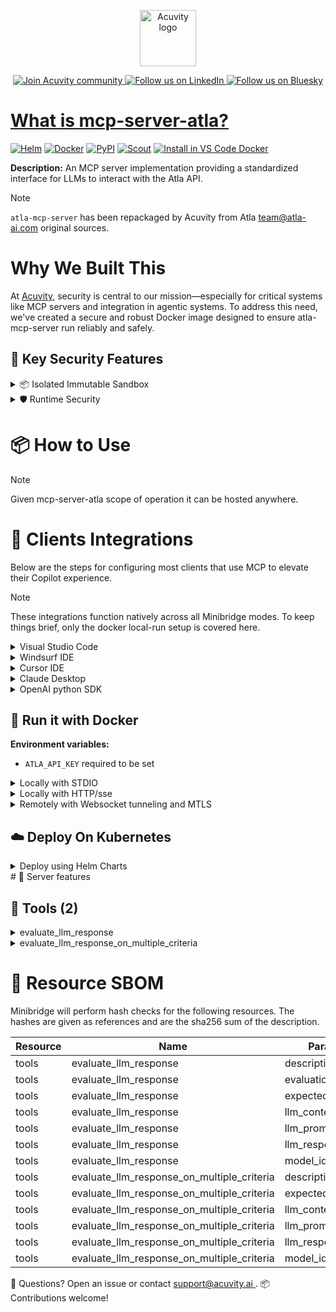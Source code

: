 <p align="center">
  <a href="https://acuvity.ai">
    <picture>
      <img src="https://mma.prnewswire.com/media/2544052/Acuvity__Logo.jpg" height="90" alt="Acuvity logo"/>
    </picture>
  </a>
</p>
<p align="center">
  <a href="https://discord.gg/BkU7fBkrNk">
    <img src="https://img.shields.io/badge/Acuvity-Join-7289DA?logo=discord&logoColor=fff" alt="Join Acuvity community" />
  </a>
<a href="https://www.linkedin.com/company/acuvity/">
    <img src="https://img.shields.io/badge/LinkedIn-Follow-7289DA" alt="Follow us on LinkedIn" />
  </a>
<a href="https://bsky.app/profile/acuvity.bsky.social">
    <img src="https://img.shields.io/badge/Bluesky-Follow-7289DA"?logo=bluesky&logoColor=fff" alt="Follow us on Bluesky" />
</p>


# What is mcp-server-atla?

[![Helm](https://img.shields.io/badge/1.0.0-3775A9?logo=helm&label=Charts&logoColor=fff)](https://hub.docker.com/r/acuvity/mcp-server-atla/tags/)
[![Docker](https://img.shields.io/docker/image-size/acuvity/mcp-server-atla/0.1.2?logo=docker&logoColor=fff&label=0.1.2)](https://hub.docker.com/r/acuvity/mcp-server-atla)
[![PyPI](https://img.shields.io/badge/0.1.2-3775A9?logo=pypi&logoColor=fff&label=atla-mcp-server)](https://github.com/atla-ai/atla-mcp-server)
[![Scout](https://img.shields.io/badge/Active-3775A9?logo=docker&logoColor=fff&label=Scout)](https://hub.docker.com/r/acuvity/mcp-server-fetch/)
[![Install in VS Code Docker](https://img.shields.io/badge/VS_Code-One_click_install-0078d7?logo=githubcopilot)](https://insiders.vscode.dev/redirect/mcp/install?name=mcp-server-atla&config=%7B%22args%22%3A%5B%22run%22%2C%22-i%22%2C%22--rm%22%2C%22--read-only%22%2C%22-e%22%2C%22ATLA_API_KEY%22%2C%22docker.io%2Facuvity%2Fmcp-server-atla%3A0.1.2%22%5D%2C%22command%22%3A%22docker%22%7D)

**Description:** An MCP server implementation providing a standardized interface for LLMs to interact with the Atla API.

> [!NOTE]
> `atla-mcp-server` has been repackaged by Acuvity from Atla <team@atla-ai.com> original sources.

# Why We Built This

At [Acuvity](https://acuvity.ai), security is central to our mission—especially for critical systems like MCP servers and integration in agentic systems.
To address this need, we've created a secure and robust Docker image designed to ensure atla-mcp-server run reliably and safely.

## 🔐 Key Security Features

<details>
<summary>📦 Isolated Immutable Sandbox </summary>

- **Isolated Execution**: All tools run within secure, containerized sandboxes to enforce process isolation and prevent lateral movement.
- **Non-root by Default**: Enforces least-privilege principles, minimizing the impact of potential security breaches.
- **Read-only Filesystem**: Ensures runtime immutability, preventing unauthorized modification.
- **Version Pinning**: Guarantees consistency and reproducibility across deployments by locking tool and dependency versions.
- **CVE Scanning**: Continuously scans images for known vulnerabilities using [Docker Scout](https://docs.docker.com/scout/) to support proactive mitigation.
- **SBOM & Provenance**: Delivers full supply chain transparency by embedding metadata and traceable build information."
</details>

<details>
<summary>🛡️ Runtime Security</summary>

**Minibridge Integration**: [Minibridge](https://github.com/acuvity/minibridge) establishes secure Agent-to-MCP connectivity, supports Rego/HTTP-based policy enforcement 🕵️, and simplifies orchestration.

Minibridge includes built-in guardrails that protect MCP server integrity and detect suspicious behaviors in real-time.:

- **Integrity Checks**: Ensures authenticity with runtime component hashing.
- **Threat Detection & Prevention with built-in Rego Policy**:
  - Covert‐instruction screening: Blocks any tool description or call arguments that match a wide list of "hidden prompt" phrases (e.g., "do not tell", "ignore previous instructions", Unicode steganography).
  - Schema-key misuse guard: Rejects tools or call arguments that expose internal-reasoning fields such as note, debug, context, etc., preventing jailbreaks that try to surface private metadata.
  - Sensitive-resource exposure check: Denies tools whose descriptions - or call arguments - reference paths, files, or patterns typically associated with secrets (e.g., .env, /etc/passwd, SSH keys).
  - Tool-shadowing detector: Flags wording like "instead of using" that might instruct an assistant to replace or override an existing tool with a different behavior.
  - Cross-tool ex-filtration filter: Scans responses and tool descriptions for instructions to invoke external tools not belonging to this server.
  - Credential / secret redaction mutator: Automatically replaces recognised tokens formats with `[REDACTED]` in outbound content.

These controls ensure robust runtime integrity, prevent unauthorized behavior, and provide a foundation for secure-by-design system operations.
</details>


# 📦 How to Use


> [!NOTE]
> Given mcp-server-atla scope of operation it can be hosted anywhere.

# 🧰 Clients Integrations

Below are the steps for configuring most clients that use MCP to elevate their Copilot experience.

> [!NOTE]
> These integrations function natively across all Minibridge modes.
> To keep things brief, only the docker local-run setup is covered here.

<details>
<summary>Visual Studio Code</summary>

To get started immediately, you can use the "one-click" link below:

[![Install in VS Code Docker](https://img.shields.io/badge/VS_Code-One_click_install-0078d7?logo=githubcopilot)](https://insiders.vscode.dev/redirect/mcp/install?name=mcp-server-atla&config=%7B%22args%22%3A%5B%22run%22%2C%22-i%22%2C%22--rm%22%2C%22--read-only%22%2C%22-e%22%2C%22ATLA_API_KEY%22%2C%22docker.io%2Facuvity%2Fmcp-server-atla%3A0.1.2%22%5D%2C%22command%22%3A%22docker%22%7D)

## Global scope

Press `ctrl + shift + p` and type `Preferences: Open User Settings JSON` to add the following section:

```json
{
  "mcp": {
    "servers": {
      "acuvity-mcp-server-atla": {
        "env": {
          "ATLA_API_KEY": "TO_BE_SET"
        },
        "command": "docker",
        "args": [
          "run",
          "-i",
          "--rm",
          "--read-only",
          "-e",
          "ATLA_API_KEY",
          "docker.io/acuvity/mcp-server-atla:0.1.2"
        ]
      }
    }
  }
}
```

## Workspace scope

In your workspace create a file called `.vscode/mcp.json` and add the following section:

```json
{
  "servers": {
    "acuvity-mcp-server-atla": {
      "env": {
        "ATLA_API_KEY": "TO_BE_SET"
      },
      "command": "docker",
      "args": [
        "run",
        "-i",
        "--rm",
        "--read-only",
        "-e",
        "ATLA_API_KEY",
        "docker.io/acuvity/mcp-server-atla:0.1.2"
      ]
    }
  }
}
```

> To pass secrets you should use the `promptString` input type described in the [Visual Studio Code documentation](https://code.visualstudio.com/docs/copilot/chat/mcp-servers).

</details>

<details>
<summary>Windsurf IDE</summary>

In `~/.codeium/windsurf/mcp_config.json` add the following section:

```json
{
  "mcpServers": {
    "acuvity-mcp-server-atla": {
      "env": {
        "ATLA_API_KEY": "TO_BE_SET"
      },
      "command": "docker",
      "args": [
        "run",
        "-i",
        "--rm",
        "--read-only",
        "-e",
        "ATLA_API_KEY",
        "docker.io/acuvity/mcp-server-atla:0.1.2"
      ]
    }
  }
}
```

See [Windsurf documentation](https://docs.windsurf.com/windsurf/mcp) for more info.

</details>

<details>
<summary>Cursor IDE</summary>

Add the following JSON block to your mcp configuration file:
- `~/.cursor/mcp.json` for global scope
- `.cursor/mcp.json` for project scope

```json
{
  "mcpServers": {
    "acuvity-mcp-server-atla": {
      "env": {
        "ATLA_API_KEY": "TO_BE_SET"
      },
      "command": "docker",
      "args": [
        "run",
        "-i",
        "--rm",
        "--read-only",
        "-e",
        "ATLA_API_KEY",
        "docker.io/acuvity/mcp-server-atla:0.1.2"
      ]
    }
  }
}
```

See [cursor documentation](https://docs.cursor.com/context/model-context-protocol) for more information.

</details>
<details>

<summary>Claude Desktop</summary>

In the `claude_desktop_config.json` configuration file add the following section:

```json
{
  "mcpServers": {
    "acuvity-mcp-server-atla": {
      "env": {
        "ATLA_API_KEY": "TO_BE_SET"
      },
      "command": "docker",
      "args": [
        "run",
        "-i",
        "--rm",
        "--read-only",
        "-e",
        "ATLA_API_KEY",
        "docker.io/acuvity/mcp-server-atla:0.1.2"
      ]
    }
  }
}
```

See [Anthropic documentation](https://docs.anthropic.com/en/docs/agents-and-tools/mcp) for more information.
</details>

<details>
<summary>OpenAI python SDK</summary>

## Running locally

```python
async with MCPServerStdio(
    params={
        "env": {"ATLA_API_KEY":"TO_BE_SET"},
        "command": "docker",
        "args": ["run","-i","--rm","--read-only","-e","ATLA_API_KEY","docker.io/acuvity/mcp-server-atla:0.1.2"]
    }
) as server:
    tools = await server.list_tools()
```

## Running remotely

```python
async with MCPServerSse(
    params={
        "url": "http://<ip>:<port>/sse",
    }
) as server:
    tools = await server.list_tools()
```

See [OpenAI Agents SDK docs](https://openai.github.io/openai-agents-python/mcp/) for more info.

</details>

## 🐳 Run it with Docker
**Environment variables:**
  - `ATLA_API_KEY` required to be set


<details>
<summary>Locally with STDIO</summary>

In your client configuration set:

- command: `docker`
- arguments: `run -i --rm --read-only -e ATLA_API_KEY docker.io/acuvity/mcp-server-atla:0.1.2`

</details>

<details>
<summary>Locally with HTTP/sse</summary>

Simply run as:

```console
docker run -i --rm --read-only -e ATLA_API_KEY docker.io/acuvity/mcp-server-atla:0.1.2
```

Add `-p <localport>:8000` to expose the port.

Then on your application/client, you can configure to use something like:

```json
{
  "mcpServers": {
    "acuvity-mcp-server-atla": {
      "url": "http://localhost:<localport>/sse",
    }
  }
}
```

You might have to use different ports for different tools.

</details>

<details>
<summary>Remotely with Websocket tunneling and MTLS </summary>

> This section assume you are familiar with TLS and certificates and will require:
> - a server certificate with proper DNS/IP field matching your tool deployment.
> - a client-ca used to sign client certificates

1. Start the server in `backend` mode
 - add an environment variable like `-e MINIBRIDGE_MODE=backend`
 - add the TLS certificates (recommended) through a volume let's say `/certs` ex (`-v $PWD/certs:/certs`)
 - instruct minibridge to use those certs with
   - `-e MINIBRIDGE_TLS_SERVER_CERT=/certs/server-cert.pem`
   - `-e MINIBRIDGE_TLS_SERVER_KEY=/certs/server-key.pem`
   - `-e MINIBRIDGE_TLS_SERVER_KEY_PASS=optional`
   - `-e MINIBRIDGE_TLS_SERVER_CLIENT_CA=/certs/client-ca.pem`

2. Start `minibridge` locally in frontend mode:
  - Get [minibridge](https://github.com/acuvity/minibridge) binary for your OS.

In your client configuration, Minibridge works like any other STDIO command.

Example for Claude Desktop:

```json
{
  "mcpServers": {
    "acuvity-mcp-server-atla": {
      "command": "minibridge",
      "args": ["frontend", "--backend", "wss://<remote-url>:8000/ws", "--tls-client-backend-ca", "/path/to/ca/that/signed/the/server-cert.pem/ca.pem", "--tls-client-cert", "/path/to/client-cert.pem", "--tls-client-key", "/path/to/client-key.pem"]
    }
  }
}
```

That's it.

Of course there are plenty of other options that minibridge can provide.

Don't be shy to ask question either.

</details>

## ☁️ Deploy On Kubernetes

<details>
<summary>Deploy using Helm Charts</summary>

### Chart settings requirements

This chart requires some mandatory information to be installed.

**Mandatory Secrets**:
  - `ATLA_API_KEY` secret to be set as secrets.ATLA_API_KEY either by `.value` or from existing with `.valueFrom`

### How to install

You can inspect the chart:

```console
helm show chart oci://docker.io/acuvity/mcp-server-atla --version 1.0.0-
````

You can inspect the values that you can configure:

```console
helm show values oci://docker.io/acuvity/mcp-server-atla --version 1.0.0
````

Install with helm

```console
helm install mcp-server-atla oci://docker.io/acuvity/mcp-server-atla --version 1.0.0
```

From there your MCP server mcp-server-atla will be reachable by default through `http/sse` from inside the cluster using the Kubernetes Service `mcp-server-atla` on port `8000` by default. You can change that by looking at the `service` section of the `values.yaml` file.

### How to Monitor

The deployment will create a Kubernetes service with a `healthPort`, that is used for liveness probes and readiness probes. This health port can also be used by the monitoring stack of your choice and exposes metrics under the `/metrics` path.

See full charts [Readme](https://github.com/acuvity/mcp-servers-registry/tree/main/mcp-server-atla/charts/mcp-server-atla/README.md) for more details about settings.

</details>
# 🧠 Server features

## 🧰 Tools (2)
<details>
<summary>evaluate_llm_response</summary>

**Description**:

```
Evaluate an LLM's response to a prompt using a given evaluation criteria.

    This function uses an Atla evaluation model under the hood to return a dictionary
    containing a score for the model's response and a textual critique containing
    feedback on the model's response.

    Returns:
        dict[str, str]: A dictionary containing the evaluation score and critique, in
            the format `{"score": <score>, "critique": <critique>}`.
    
```

**Parameter**:

| Name | Type | Description | Required? |
|-----------|------|-------------|-----------|
| evaluation_criteria | any | The specific criteria or instructions on which to evaluate the                 model output. A good evaluation criteria should provide the model                 with: (1) a description of the evaluation task, (2) a rubric of                 possible scores and their corresponding criteria, and (3) a                 final sentence clarifying expected score format. A good evaluation                 criteria should also be specific and focus on a single aspect of                 the model output. To evaluate a model's response on multiple                 criteria, use the `evaluate_llm_response_on_multiple_criteria`                 function and create individual criteria for each relevant evaluation                 task. Typical rubrics score responses either on a Likert scale from                 1 to 5 or binary scale with scores of 'Yes' or 'No', depending on                 the specific evaluation task. | Yes
| expected_llm_output | any | A reference or ideal answer to compare against the `llm_response`.                 This is useful in cases where a specific output is expected from                 the model. Defaults to None. | No
| llm_context | any | Additional context or information provided to the model during                 generation. This is useful in cases where the model was provided                 with additional information that is not part of the `llm_prompt`                 or `expected_llm_output` (e.g., a RAG retrieval context).                 Defaults to None. | No
| llm_prompt | any | The prompt given to an LLM to generate the `llm_response` to be                 evaluated. | Yes
| llm_response | any | The output generated by the model in response to the `llm_prompt`,                 which needs to be evaluated. | Yes
| model_id | any | The Atla model ID to use for evaluation. `atla-selene` is the                 flagship Atla model, optimized for the highest all-round performance.                 `atla-selene-mini` is a compact model that is generally faster and                 cheaper to run. Defaults to `atla-selene`. | No
</details>
<details>
<summary>evaluate_llm_response_on_multiple_criteria</summary>

**Description**:

```
Evaluate an LLM's response to a prompt across *multiple* evaluation criteria.

    This function uses an Atla evaluation model under the hood to return a list of
    dictionaries, each containing an evaluation score and critique for a given
    criteria.

    Returns:
        list[dict[str, str]]: A list of dictionaries containing the evaluation score
            and critique, in the format `{"score": <score>, "critique": <critique>}`.
            The order of the dictionaries in the list will match the order of the
            criteria in the `evaluation_criteria_list` argument.
    
```

**Parameter**:

| Name | Type | Description | Required? |
|-----------|------|-------------|-----------|
| evaluation_criteria_list | array | <no value> | Yes
| expected_llm_output | any | A reference or ideal answer to compare against the `llm_response`.                 This is useful in cases where a specific output is expected from                 the model. Defaults to None. | No
| llm_context | any | Additional context or information provided to the model during                 generation. This is useful in cases where the model was provided                 with additional information that is not part of the `llm_prompt`                 or `expected_llm_output` (e.g., a RAG retrieval context).                 Defaults to None. | No
| llm_prompt | any | The prompt given to an LLM to generate the `llm_response` to be                 evaluated. | Yes
| llm_response | any | The output generated by the model in response to the `llm_prompt`,                 which needs to be evaluated. | Yes
| model_id | any | The Atla model ID to use for evaluation. `atla-selene` is the                 flagship Atla model, optimized for the highest all-round performance.                 `atla-selene-mini` is a compact model that is generally faster and                 cheaper to run. Defaults to `atla-selene`. | No
</details>


# 🔐 Resource SBOM

Minibridge will perform hash checks for the following resources. The hashes are given as references and are the sha256 sum of the description.

| Resource | Name | Parameter | Hash |
|-----------|------|------|------|
| tools | evaluate_llm_response | description | 3c696082ec32123f441e9d65fb8424707fe1c25178251ec7b19eaa464c0ad131 |
| tools | evaluate_llm_response | evaluation_criteria | 9e00b1e73b41ba53b7422c388ea050d524021bcf039bc99d07091343b7d834bd |
| tools | evaluate_llm_response | expected_llm_output | da44033efb68e905ea4a9064fa4feab414b1d5bd3e838787f656c9d3a5421f19 |
| tools | evaluate_llm_response | llm_context | 1b20afab6e02510b84ef9f8d9443ec70a8a5f8ad4501dcd9f79a7868239255bb |
| tools | evaluate_llm_response | llm_prompt | 820330fc7a42cac6a378ed50e72bf4b9870ad864503a67ffc00606c3fb9e8a90 |
| tools | evaluate_llm_response | llm_response | 9f6d07917c26559a94cc16bc6f753bac39cd278e28996b0171bf90cdb5f9431e |
| tools | evaluate_llm_response | model_id | 7e14bd599507bd7a9ccafadef2fd719d0d54728ea2e9b3408be1a0444385d964 |
| tools | evaluate_llm_response_on_multiple_criteria | description | dadff2f7353d13543ee7c401bda85af71d552980219d46f201a2f48649581ce9 |
| tools | evaluate_llm_response_on_multiple_criteria | expected_llm_output | da44033efb68e905ea4a9064fa4feab414b1d5bd3e838787f656c9d3a5421f19 |
| tools | evaluate_llm_response_on_multiple_criteria | llm_context | 1b20afab6e02510b84ef9f8d9443ec70a8a5f8ad4501dcd9f79a7868239255bb |
| tools | evaluate_llm_response_on_multiple_criteria | llm_prompt | 820330fc7a42cac6a378ed50e72bf4b9870ad864503a67ffc00606c3fb9e8a90 |
| tools | evaluate_llm_response_on_multiple_criteria | llm_response | 9f6d07917c26559a94cc16bc6f753bac39cd278e28996b0171bf90cdb5f9431e |
| tools | evaluate_llm_response_on_multiple_criteria | model_id | 7e14bd599507bd7a9ccafadef2fd719d0d54728ea2e9b3408be1a0444385d964 |


💬 Questions? Open an issue or contact [ support@acuvity.ai ](mailto:support@acuvity.ai).
📦 Contributions welcome!
